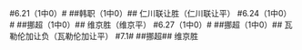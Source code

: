 ﻿#6.21（1中0）#
##韩职（1中0）##
仁川联让胜（仁川联让平）
#6.24（1中0）#
##挪超（1中0）##
维京胜（维京平）
#6.27（1中0）#
##挪超（1中0）##
瓦勒伦加让负（瓦勒伦加让平）
#7.1#
##挪超##
维京胜